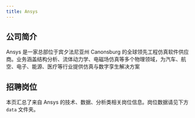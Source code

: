 ```yaml
---
title: Ansys
---
```


## 公司简介
Ansys 是一家总部位于宾夕法尼亚州 Canonsburg 的全球领先工程仿真软件供应商。业务涵盖结构分析、流体动力学、电磁场仿真等多个物理领域，为汽车、航空、电子、能源、医疗等行业提供仿真与数字孪生解决方案

## 招聘岗位
本页汇总了来自 Ansys 的技术、数据、分析类相关岗位信息。岗位数据请见下方 `data` 文件夹。
